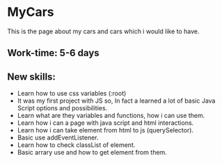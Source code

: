 # MyCars
This is the page about my cars and cars which i would like to have.
## Work-time: 5-6 days
## New skills:
- Learn how to use css variables (:root)
- It was my first project with JS so, In fact a learned a lot of basic Java Script options and possibilities.
- Learn what are they variables and functions, how i can use them.
- Learn how i can a page with java script and html interactions.
- Learn how i can take element from html to js (querySelector).
- Basic use addEventListener.
- Learn how to check classList of element.
- Basic arrary use and how to get element from them.



 
